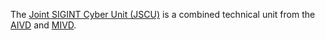 The [Joint SIGINT Cyber Unit (JSCU)](https://github.com/JSCU-NL) is a combined technical unit from the [AIVD](https://www.aivd.nl/) and [MIVD](https://www.defensie.nl/onderwerpen/militaire-inlichtingen-en-veiligheid).

